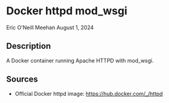 # Docker httpd mod_wsgi

Eric O'Neill Meehan
August 1, 2024

## Description

A Docker container running Apache HTTPD with mod_wsgi.

## Sources

- Official Docker httpd image: https://hub.docker.com/_/httpd
